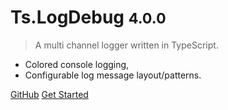 <!-- _coverpage.md -->


# Ts.LogDebug <small class="version">4.0.0</small>

> A multi channel logger written in TypeScript.

* Colored console logging,
* Configurable log message layout/patterns.

[GitHub](https://github.com/Romakita/ts-log-debug/)
[Get Started](#tslogdebug)

